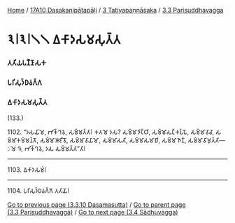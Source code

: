 
[Home](/) / [17A10 Dasakanipātapāḷi](../../../17A10.md) / [3 Tatiyapaṇṇāsaka](../../3.md) / [3.3 Parisuddhavagga](../3.3.md)

# 𑁩𑁇𑁩𑁇𑁧𑁧 𑀏𑀓𑀸𑀤𑀲𑀫𑀲𑀼𑀢𑁆𑀢

### 𑀢𑀢𑀺𑀬𑀧𑀡𑁆𑀡𑀸𑀲𑀓

### 𑀧𑀭𑀺𑀲𑀼𑀤𑁆𑀥𑀯𑀕𑁆𑀕

### 𑀏𑀓𑀸𑀤𑀲𑀫𑀲𑀼𑀢𑁆𑀢

(133.)

1102\. “𑀤𑀲𑀬𑀺𑀫𑁂, 𑀪𑀺𑀓𑁆𑀔𑀯𑁂, 𑀲𑀫𑁆𑀫𑀢𑁆𑀢𑀸𑁇 𑀓𑀢𑀫𑁂 𑀤𑀲? 𑀲𑀫𑁆𑀫𑀸𑀤𑀺𑀝𑁆𑀞𑀺, 𑀲𑀫𑁆𑀫𑀸𑀲𑀗𑁆𑀓𑀧𑁆𑀧𑁄, 𑀲𑀫𑁆𑀫𑀸𑀯𑀸𑀘𑀸, 𑀲𑀫𑁆𑀫𑀸𑀓𑀫𑁆𑀫𑀦𑁆𑀢𑁄, 𑀲𑀫𑁆𑀫𑀸𑀆𑀚𑀻𑀯𑁄, 𑀲𑀫𑁆𑀫𑀸𑀯𑀸𑀬𑀸𑀫𑁄, 𑀲𑀫𑁆𑀫𑀸𑀲𑀢𑀺, 𑀲𑀫𑁆𑀫𑀸𑀲𑀫𑀸𑀥𑀺, 𑀲𑀫𑁆𑀫𑀸𑀜𑀸𑀡𑀁, 𑀲𑀫𑁆𑀫𑀸𑀯𑀺𑀫𑀼𑀢𑁆𑀢𑀺—  𑀇𑀫𑁂 𑀔𑁄, 𑀪𑀺𑀓𑁆𑀔𑀯𑁂, 𑀤𑀲 𑀲𑀫𑁆𑀫𑀢𑁆𑀢𑀸”𑀢𑀺𑁇

---

1103\. 𑀏𑀓𑀸𑀤𑀲𑀫𑀁𑁇



---

1104\. 𑀧𑀭𑀺𑀲𑀼𑀤𑁆𑀥𑀯𑀕𑁆𑀕𑁄 𑀢𑀢𑀺𑀬𑁄𑁇



[Go to previous page (3.3.10 Dasamasutta)](3.3.10.md) / [Go to parent page (3.3 Parisuddhavagga)](../3.3.md) / [Go to next page (3.4 Sādhuvagga)](../3.4.md)


